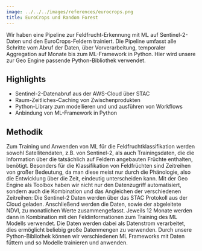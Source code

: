 ```yaml
---
image: ../../../images/references/eurocrops.png
title: EuroCrops und Random Forest
---
```


Wir haben eine Pipeline zur Feldfrucht-Erkennung mit ML auf Sentinel-2-Daten und den EuroCrops-Feldern trainiert. Die Pipeline umfasst alle Schritte vom Abruf der Daten, über Vorverarbeitung, temporaler Aggregation auf Monate bis zum ML-Framework in Python. Hier wird unsere zur Geo Engine passende Python-Bibliothek verwendet.

## Highlights

- Sentinel-2-Datenabruf aus der AWS-Cloud über STAC
- Raum-Zeitliches-Caching von Zwischenprodukten
- Python-Library zum modellieren und und ausführen von Workflows
- Anbindung von ML-Framework in Python

## Methodik

Zum Training und Anwenden von ML für die Feldfruchtklassifikation werden sowohl Satellitendaten, z.B. von Sentinel-2, als auch Trainingsdaten, die die Information über die tatsächlich auf Feldern angebauten Früchte enthalten, benötigt. Besonders für die Klassifikation von Feldfrüchten sind Zeitreihen von großer Bedeutung, da man diese meist nur durch die Phänologie, also die Entwicklung über die Zeit, eindeutig unterscheiden kann. Mit der Geo Engine als Toolbox haben wir nicht nur den Datenzugriff automatisiert, sondern auch die Kombination und das Angleichen der verschiedenen Zeitreihen: Die Sentinel-2 Daten werden über das STAC Protokoll aus der Cloud geladen. Anschließend werden die Daten, sowie der abgeleitete NDVI, zu monatlichen Werte zusammengefasst. Jeweils 12 Monate werden dann in Kombination mit den Feldinformationen zum Training des ML Modells verwendet. Die Daten werden dabei als Datenstrom verarbeitet, dies ermöglicht beliebig große Datenmengen zu verwenden. Durch unsere Python-Bibliothek können wir verschiedenen ML Frameworks mit Daten füttern und so Modelle trainieren und anwenden.
